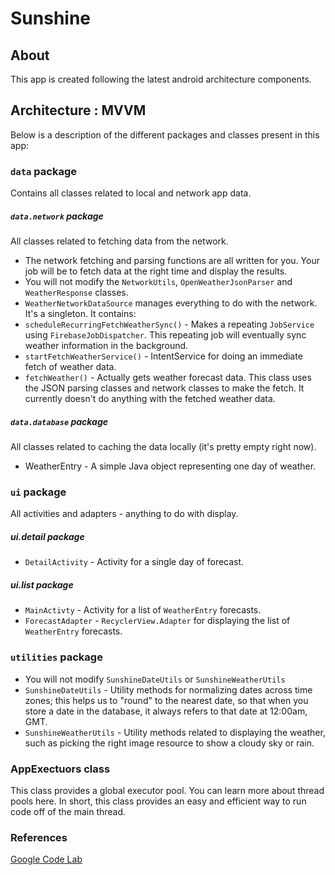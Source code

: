 Sunshine
================================
## About
This app is created following the latest android architecture components.

## Architecture : MVVM

Below is a description of the different packages and classes present in this app:

### `data` package
Contains all classes related to local and network app data.

##### `data.network` package
All classes related to fetching data from the network.

* The network fetching and parsing functions are all written for you. Your job will be to fetch data at the right time and display the results. 
* You will not modify the `NetworkUtils`, `OpenWeatherJsonParser` and `WeatherResponse` classes.
* `WeatherNetworkDataSource` manages everything to do with the network. It's a singleton. It contains: 
* `scheduleRecurringFetchWeatherSync()` - Makes a repeating `JobService` using `FirebaseJobDispatcher`. This repeating job will eventually sync weather information in the background.
* `startFetchWeatherService()` - IntentService for doing an immediate fetch of weather data.
* `fetchWeather()` - Actually gets weather forecast data. This class uses the JSON parsing classes and network classes to make the fetch. It currently doesn't do anything with the fetched weather data.

##### `data.database` package
All classes related to caching the data locally (it's pretty empty right now).
* WeatherEntry - A simple Java object representing one day of weather.


### `ui` package
All activities and adapters - anything to do with display.

##### ui.detail package
* `DetailActivity` - Activity for a single day of forecast.
##### ui.list package
* `MainActivty` - Activity for a list of `WeatherEntry` forecasts.
* `ForecastAdapter` - `RecyclerView.Adapter` for displaying the list of `WeatherEntry` forecasts.

### `utilities` package
* You will not modify `SunshineDateUtils` or `SunshineWeatherUtils`
* `SunshineDateUtils` -  Utility methods for normalizing dates across time zones; this helps us to "round" to the nearest date, so that when you store a date in the database, it always refers to that date at 12:00am, GMT.
* `SunshineWeatherUtils` -  Utility methods related to displaying the weather, such as picking the right image resource to show a cloudy sky or rain.

### AppExectuors class
This class provides a global executor pool. You can learn more about thread pools here. In short, this class provides an easy and efficient way to run code off of the main thread.


### References
[Google Code Lab](https://codelabs.developers.google.com/codelabs/build-app-with-arch-components/)

